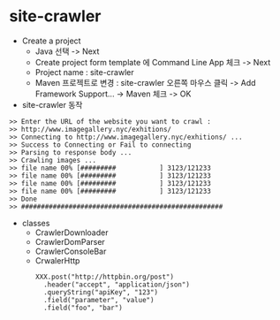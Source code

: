 # site-crawler
- Create a project
    - Java 선택 -> Next
    - Create project form template 에 Command Line App 체크 -> Next
    - Project name : site-crawler
    - Maven 프로젝트로 변경 : site-crawler 오른쪽 마우스 클릭 -> Add Framework Support... -> Maven 체크 -> OK
- site-crawler 동작
```
>> Enter the URL of the website you want to crawl :  
>> http://www.imagegallery.nyc/exhitions/
>> Connecting to http://www.imagegallery.nyc/exhitions/ ...
>> Success to Connecting or Fail to connecting  
>> Parsing to response body ...
>> Crawling images ...
>> file name 00% [#########           ] 3123/121233 
>> file name 00% [#########           ] 3123/121233
>> file name 00% [#########           ] 3123/121233
>> file name 00% [#########           ] 3123/121233
>> Done
>> ###################################################
```   

- classes
    - CrawlerDownloader
    - CrawlerDomParser
    - CrawlerConsoleBar 
    - CrwalerHttp
        ```
        XXX.post("http://httpbin.org/post")
          .header("accept", "application/json")
          .queryString("apiKey", "123")
          .field("parameter", "value")
          .field("foo", "bar")
        
        ```    
    


     

